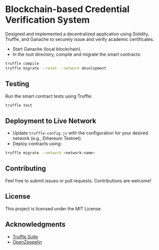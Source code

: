 # Blockchain-based Credential Verification System

Designed and implemented a decentralized application using Solidity, Truffle, and Ganache to securely issue and verify academic certificates.

- Start Ganache (local blockchain).
- In the root directory, compile and migrate the smart contracts:
```bash
truffle compile
truffle migrate --reset --network development
```

## Testing
Run the smart contract tests using Truffle:
```bash
truffle test
```

## Deployment to Live Network
- Update `truffle-config.js` with the configuration for your desired network (e.g., Ethereum Testnet).
- Deploy contracts using:
```bash
truffle migrate --network <network-name>
```

## Contributing
Feel free to submit issues or pull requests. Contributions are welcome!

## License
This project is licensed under the MIT License.

## Acknowledgments
- [Truffle Suite](https://www.trufflesuite.com/)
- [OpenZeppelin](https://openzeppelin.com/)
